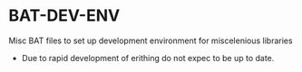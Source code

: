 # BAT-DEV-ENV
Misc BAT files to set up development environment for miscelenious libraries

- Due to rapid development of erithing do not expec to be up to date. 
